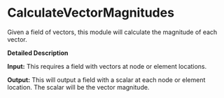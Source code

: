 # CalculateVectorMagnitudes

Given a field of vectors, this module will calculate the magnitude of each vector.

**Detailed Description**

**Input:** This requires a field with vectors at node or element locations.

**Output:** This will output a field with a scalar at each node or element location. The scalar will be the vector magnitude.
